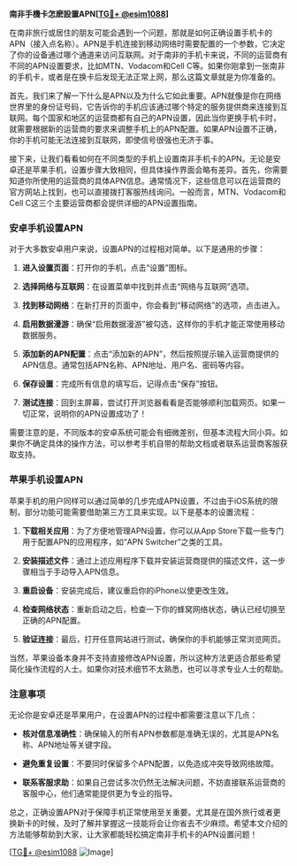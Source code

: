 **南非手機卡怎麽設置APN[[TG💪+ @esim1088](https://t.me/s/esim1088)]**

在南非旅行或居住的朋友可能会遇到一个问题，那就是如何正确设置手机卡的APN（接入点名称）。APN是手机连接到移动网络时需要配置的一个参数，它决定了你的设备通过哪个通道来访问互联网。对于南非的手机卡来说，不同的运营商有不同的APN设置要求，比如MTN、Vodacom和Cell C等。如果你刚拿到一张南非的手机卡，或者是在换卡后发现无法正常上网，那么这篇文章就是为你准备的。

首先，我们来了解一下什么是APN以及为什么它如此重要。APN就像是你在网络世界里的身份证号码，它告诉你的手机应该通过哪个特定的服务提供商来连接到互联网。每个国家和地区的运营商都有自己的APN设置，因此当你更换手机卡时，就需要根据新的运营商的要求来调整手机上的APN配置。如果APN设置不正确，你的手机可能无法连接到互联网，即使信号很强也无济于事。

接下来，让我们看看如何在不同类型的手机上设置南非手机卡的APN。无论是安卓还是苹果手机，设置步骤大致相同，但具体操作界面会略有差异。首先，你需要知道你所使用的运营商的具体APN信息。通常情况下，这些信息可以在运营商的官方网站上找到，也可以直接拨打客服热线询问。一般而言，MTN、Vodacom和Cell C这三个主要运营商都会提供详细的APN设置指南。

### 安卓手机设置APN

对于大多数安卓用户来说，设置APN的过程相对简单。以下是通用的步骤：

1. **进入设置页面**：打开你的手机，点击“设置”图标。
   
2. **选择网络与互联网**：在设置菜单中找到并点击“网络与互联网”选项。

3. **找到移动网络**：在新打开的页面中，你会看到“移动网络”的选项，点击进入。

4. **启用数据漫游**：确保“启用数据漫游”被勾选，这样你的手机才能正常使用移动数据服务。

5. **添加新的APN配置**：点击“添加新的APN”，然后按照提示输入运营商提供的APN信息。通常包括APN名称、APN地址、用户名、密码等内容。

6. **保存设置**：完成所有信息的填写后，记得点击“保存”按钮。

7. **测试连接**：回到主屏幕，尝试打开浏览器看看是否能够顺利加载网页。如果一切正常，说明你的APN设置成功了！

需要注意的是，不同版本的安卓系统可能会有细微差别，但基本流程大同小异。如果你不确定具体的操作方法，可以参考手机自带的帮助文档或者联系运营商客服获取支持。

### 苹果手机设置APN

苹果手机的用户同样可以通过简单的几步完成APN设置，不过由于iOS系统的限制，部分功能可能需要借助第三方工具来实现。以下是基本的设置流程：

1. **下载相关应用**：为了方便地管理APN设置，你可以从App Store下载一些专门用于配置APN的应用程序，如“APN Switcher”之类的工具。

2. **安装描述文件**：通过上述应用程序下载并安装运营商提供的描述文件，这一步骤相当于手动导入APN信息。

3. **重启设备**：安装完成后，建议重启你的iPhone以使更改生效。

4. **检查网络状态**：重新启动之后，检查一下你的蜂窝网络状态，确认已经切换至正确的APN配置。

5. **验证连接**：最后，打开任意网站进行测试，确保你的手机能够正常浏览网页。

当然，苹果设备本身并不支持直接修改APN设置，所以这种方法更适合那些希望简化操作流程的人士。如果你对技术细节不太熟悉，也可以寻求专业人士的帮助。

### 注意事项

无论你是安卓还是苹果用户，在设置APN的过程中都需要注意以下几点：

- **核对信息准确性**：确保输入的所有APN参数都是准确无误的，尤其是APN名称、APN地址等关键字段。
  
- **避免重复设置**：不要同时保留多个APN配置，以免造成冲突导致网络故障。

- **联系客服求助**：如果自己尝试多次仍然无法解决问题，不妨直接联系运营商的客服中心，他们通常能提供更为专业的指导。

总之，正确设置APN对于保障手机正常使用至关重要。尤其是在国外旅行或者更换新卡的时候，及时了解并掌握这一技能将会让你省去不少麻烦。希望本文介绍的方法能够帮助到大家，让大家都能轻松搞定南非手机卡的APN设置问题！

[[TG💪+ @esim1088](https://t.me/s/esim1088) ![Image](https://i.postimg.cc/4NQfJmqS/Snipaste-2025-05-13-00-14-12.png)]